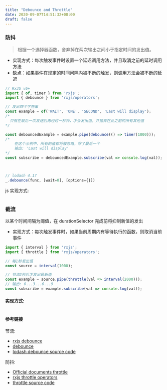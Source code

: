 ```yaml
---
title: "Debounce and Throttle"
date: 2020-09-07T14:51:32+08:00
draft: false
---
```


### 防抖

> 根据一个选择器函数，舍弃掉在两次输出之间小于指定时间的发出值。

- 实现方式：每次触发事件时设置一个延迟调用方法，并且取消之前的延时调用方法
- 缺点：如果事件在规定的时间间隔内被不断的触发，则调用方法会被不断的延迟

```js
// RxJS v6+
import { of, timer } from 'rxjs';
import { debounce } from 'rxjs/operators';

// 发出四个字符串
const example = of('WAIT', 'ONE', 'SECOND', 'Last will display');
/*
  只有在最后一次发送后再经过一秒钟，才会发出值，并抛弃在此之前的所有其他值
*/

const debouncedExample = example.pipe(debounce(() => timer(1000)));
/*
    在这个示例中，所有的值都将被忽略，除了最后一个
    输出: 'Last will display'
*/
const subscribe = debouncedExample.subscribe(val => console.log(val));



// lodash 4.17
_.debounce(func, [wait=0], [options={}]) 

```

js 实现方式:

```js

```




### 截流 

以某个时间间隔为阈值，在 durationSelector 完成前将抑制新值的发出

- 实现方式：每次触发事件时，如果当前周期内有等待执行的函数，则取消当前事件

```js
import { interval } from 'rxjs';
import { throttle } from 'rxjs/operators';

// 每1秒发出值
const source = interval(1000);

// 节流2秒后才发出最新值
const example = source.pipe(throttle(val => interval(2000)));
// 输出: 0...3...6...9
const subscribe = example.subscribe(val => console.log(val));
```

#### 实现方式:

```js

```

#### 参考链接 

节流:

- [rxjs debounce](https://rxjs-cn.github.io/learn-rxjs-operators/operators/filtering/debounce.html)
- [debounce](https://cn.rx.js.org/class/es6/Observable.js~Observable.html#instance-method-debounce)
- [lodash debounce source code](https://github.com/lodash/lodash/blob/4.17.15/lodash.js#L10304)

防抖:

- [Official documents throttle](https://cn.rx.js.org/class/es6/Observable.js~Observable.html#instance-method-throttle)
- [rxjs throttle operators](https://rxjs-cn.github.io/learn-rxjs-operators/operators/filtering/throttle.html)
- [throttle source code](https://github.com/ReactiveX/rxjs/blob/master/src/internal/operators/throttle.ts)